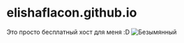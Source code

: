# elishaflacon.github.io

Это просто бесплатный хост для меня :D
![Безымянный](https://user-images.githubusercontent.com/83610362/168493084-4e4ef41e-de59-4b53-b4c7-2947ab2fc475.png)
